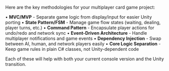 Here are the key methodologies for your multiplayer card game project:

• **MVC/MVP** - Separate game logic from display/input for easier Unity porting
• **State Pattern/FSM** - Manage game flow states (waiting, dealing, player turns, etc.)
• **Command Pattern** - Encapsulate player actions for undo/redo and network sync
• **Event-Driven Architecture** - Handle multiplayer notifications and game events
• **Dependency Injection** - Swap between AI, human, and network players easily
• **Core Logic Separation** - Keep game rules in plain C# classes, not Unity-dependent code

Each of these will help with both your current console version and the Unity transition.​​​​​​​​​​​​​​​​